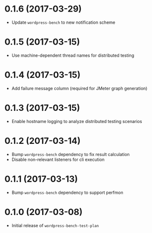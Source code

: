 # 0.1.6 (2017-03-29)

* Update `wordpress-bench` to new notification scheme

# 0.1.5 (2017-03-15)

* Use machine-dependent thread names for distributed testing

# 0.1.4 (2017-03-15)

* Add failure message column (required for JMeter graph generation)

# 0.1.3 (2017-03-15)

* Enable hostname logging to analyze distributed testing scenarios

# 0.1.2 (2017-03-14)

* Bump `wordpress-bench` dependency to fix result calculation
* Disable non-relevant listeners for cli execution

# 0.1.1 (2017-03-13)

* Bump `wordpress-bench` dependency to support perfmon


# 0.1.0 (2017-03-08)

* Initial release of `wordpress-bench-test-plan`
